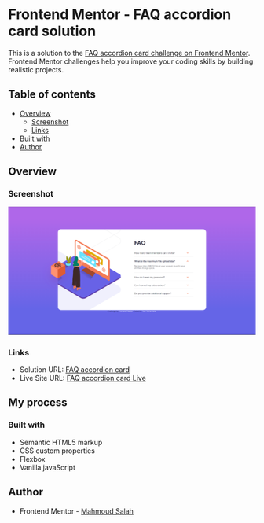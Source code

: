 # Frontend Mentor - FAQ accordion card solution

This is a solution to the [FAQ accordion card challenge on Frontend Mentor](https://www.frontendmentor.io/challenges/faq-accordion-card-XlyjD0Oam). Frontend Mentor challenges help you improve your coding skills by building realistic projects. 

## Table of contents

- [Overview](#overview)
  - [Screenshot](#screenshot)
  - [Links](#links)
- [Built with](#built-with)
- [Author](#author)

## Overview

### Screenshot

![Not_Found](images/screenshot.png)

### Links

- Solution URL: [FAQ accordion card](https://github.com/Mahmoud2227/faq-accordion-card-frontendmentor)
- Live Site URL: [FAQ accordion card Live](https://mahmoud2227.github.io/faq-accordion-card-frontendmentor)

## My process

### Built with

- Semantic HTML5 markup
- CSS custom properties
- Flexbox
- Vanilla javaScript



## Author


- Frontend Mentor - [Mahmoud Salah](https://www.frontendmentor.io/profile/Mahmoud2227)
